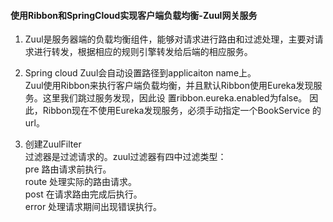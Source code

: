 ####  使用Ribbon和SpringCloud实现客户端负载均衡-Zuul网关服务 

1. Zuul是服务器端的负载均衡组件，能够对请求进行路由和过滤处理，主要对请求进行转发，根据相应的规则引擎转发给后端的相应服务。    

2. Spring cloud Zuul会自动设置路径到applicaiton name上。    
Zuul使用Ribbon来执行客户端负载均衡，并且默认Ribbon使用Eureka发现服务。这里我们跳过服务发现，因此设 置ribbon.eureka.enabled为false。
因此，Ribbon现在不使用Eureka发现服务，必须手动指定一个BookService 的url。    

3. 创建ZuulFilter      
过滤器是过滤请求的。zuul过滤器有四中过滤类型：     
pre 路由请求前执行。    
route 处理实际的路由请求。     
post 在请求路由完成后执行。    
error 处理请求期间出现错误执行。    

